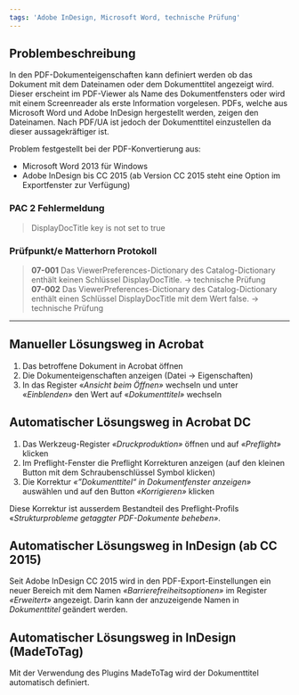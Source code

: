 ```yaml
---
tags: 'Adobe InDesign, Microsoft Word, technische Prüfung'
---
```


## Problembeschreibung

In den PDF-Dokumenteigenschaften kann definiert werden ob das Dokument mit dem Dateinamen oder dem Dokumenttitel angezeigt wird. Dieser erscheint im PDF-Viewer als Name des Dokumentfensters oder wird mit einem Screenreader als erste Information vorgelesen. PDFs, welche aus Microsoft Word und Adobe InDesign hergestellt werden, zeigen den Dateinamen. Nach PDF/UA ist jedoch der Dokumenttitel einzustellen da dieser aussagekräftiger ist.

Problem festgestellt bei der PDF-Konvertierung aus:

* Microsoft Word 2013 für Windows
* Adobe InDesign bis CC 2015 \(ab Version CC 2015 steht eine Option im Exportfenster zur Verfügung\)

### PAC 2 Fehlermeldung

> DisplayDocTitle key is not set to true

### Prüfpunkt/e Matterhorn Protokoll

> **07-001** Das ViewerPreferences-Dictionary des Catalog-Dictionary enthält keinen Schlüssel DisplayDocTitle. → technische Prüfung  
> **07-002** Das ViewerPreferences-Dictionary des Catalog-Dictionary enthält einen Schlüssel DisplayDocTitle mit dem Wert false. → technische Prüfung

---

## Manueller Lösungsweg in Acrobat

1. Das betroffene Dokument in Acrobat öffnen
2. Die Dokumenteigenschaften anzeigen \(Datei → Eigenschaften\)
3. In das Register «_Ansicht beim Öffnen»_ wechseln und unter «_Einblenden»_ den Wert auf «_Dokumenttitel»_ wechseln

## Automatischer Lösungsweg in Acrobat DC

1. Das Werkzeug-Register _«Druckproduktion»_ öffnen und auf _«Preflight»_ klicken
2. Im Preflight-Fenster die Preflight Korrekturen anzeigen \(auf den kleinen Button mit dem Schraubenschlüssel Symbol klicken\)
3. Die Korrektur _«”Dokumenttitel“ in Dokumentfenster anzeigen»_ auswählen und auf den Button _«Korrigieren»_ klicken

Diese Korrektur ist ausserdem Bestandteil des Preflight-Profils «_Strukturprobleme getaggter PDF-Dokumente beheben»_.

## Automatischer Lösungsweg in InDesign \(ab CC 2015\)

Seit Adobe InDesign CC 2015 wird in den PDF-Export-Einstellungen ein neuer Bereich mit dem Namen _«Barrierefreiheitsoptionen»_ im Register _«Erweitert»_ angezeigt. Darin kann der anzuzeigende Namen in _Dokumenttitel_ geändert werden.

## Automatischer Lösungsweg in InDesign \(MadeToTag\)

Mit der Verwendung des Plugins MadeToTag wird der Dokumenttitel automatisch definiert.

